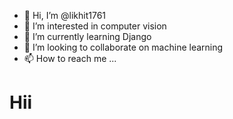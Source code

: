 - 👋 Hi, I’m @likhit1761
- 👀 I’m interested in computer vision
- 🌱 I’m currently learning Django
- 💞️ I’m looking to collaborate on machine learning
- 📫 How to reach me ...

<!---
likhit1761/likhit1761 is a ✨ special ✨ repository because its `README.md` (this file) appears on your GitHub profile.
You can click the Preview link to take a look at your changes.
--->
<h1>Hii </h1>
